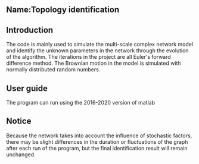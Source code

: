 ## Name:Topology identification

## Introduction
The code is mainly used to simulate the multi-scale complex network model and identify the unknown parameters in the 
network through the evolution of the algorithm. 
The iterations in the project are all Euler's forward difference method.
The Brownian motion in the model is simulated with normally distributed random numbers.

## User guide
The program can run using the 2016-2020 version of matlab
## Notice
Because the network takes into account the influence of stochastic factors, 
there may be slight differences in the duration or fluctuations of the graph after each run of the program, 
but the final identification result will remain unchanged.
